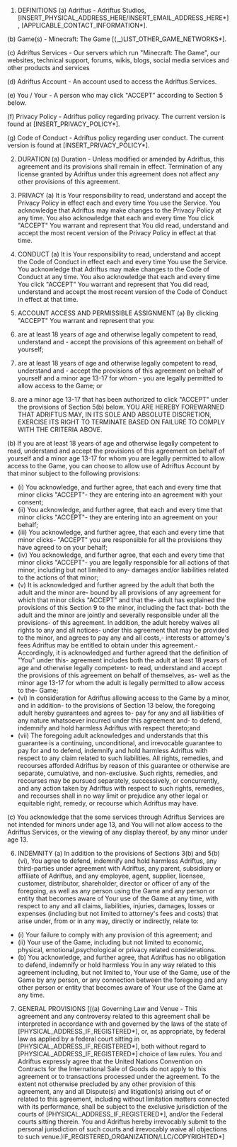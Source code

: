 1. DEFINITIONS
(a) Adriftus - Adriftus Studios, [INSERT_PHYSICAL_ADDRESS_HERE/INSERT_EMAIL_ADDRESS_HERE\*], [APPLICABLE_CONTACT_INFORMATION\*].

(b) Game(s) - Minecraft: The Game [(,_)LIST_OTHER_GAME_NETWORKS\*].

(c) Adriftus Services - Our servers which run "Minecraft: The Game", our websites, technical support, forums, wikis, blogs, social media services and other products and services

(d) Adriftus Account - An account used to access the Adriftus Services.

(e) You / Your - A person who may click "ACCEPT" according to Section 5 below.

(f) Privacy Policy - Adriftus policy regarding privacy. The current version is found at [INSERT_PRIVACY_POLICY\*].

(g) Code of Conduct - Adriftus policy regarding user conduct. The current version is found at [INSERT_PRIVACY_POLICY\*].


2. DURATION
(a) Duration - Unless modified or amended by Adriftus, this agreement and its provisions shall remain in effect. Termination of any license granted by Adriftus under this agreement does not affect any other provisions of this agreement.


3. PRIVACY
(a) It is Your responsibility to read, understand and accept the Privacy Policy in effect each and every time You use the Service. You acknowledge that Adriftus may make changes to the Privacy Policy at any time. You also acknowledge that each and every time You click "ACCEPT" You warrant and represent that You did read, understand and accept the most recent version of the Privacy Policy in effect at that time.


4. CONDUCT
(a) It is Your responsibility to read, understand and accept the Code of Conduct in effect each and every time You use the Service. You acknowledge that Adriftus may make changes to the Code of Conduct at any time. You also acknowledge that each and every time You click "ACCEPT" You warrant and represent that You did read, understand and accept the most recent version of the Code of Conduct in effect at that time.


5. ACCOUNT ACCESS AND PERMISSIBLE ASSIGNMENT
(a) By clicking "ACCEPT" You warrant and represent that you:

1. are at least 18 years of age and otherwise legally competent to read, understand and - accept the provisions of this agreement on behalf of yourself;
2. are at least 18 years of age and otherwise legally competent to read, understand and - accept the provisions of this agreement on behalf of yourself and a minor age 13-17 for whom - you are legally permitted to allow access to the Game; or
3. are a minor age 13-17 that has been authorized to click "ACCEPT" under the provisions of Section 5(b) below. YOU ARE HEREBY FOREWARNED THAT ADRIFTUS MAY, IN ITS SOLE AND ABSOLUTE DISCRETION, EXERCISE ITS RIGHT TO TERMINATE BASED ON FAILURE TO COMPLY WITH THE CRITERIA ABOVE.

(b) If you are at least 18 years of age and otherwise legally competent to read, understand and accept the provisions of this agreement on behalf of yourself and a minor age 13-17 for whom you are legally permitted to allow access to the Game, you can choose to allow use of Adriftus Account by that minor subject to the following provisions:

- (i) You acknowledge, and further agree, that each and every time that minor clicks "ACCEPT"- they are entering into an agreement with your consent;
- (ii) You acknowledge, and further agree, that each and every time that minor clicks "ACCEPT"- they are entering into an agreement on your behalf;
- (iii) You acknowledge, and further agree, that each and every time that minor clicks- "ACCEPT" you are responsible for all the provisions they have agreed to on your behalf;
- (iv) You acknowledge, and further agree, that each and every time that minor clicks "ACCEPT"- you are legally responsible for all actions of that minor, including but not limited to any- damages and/or liabilities related to the actions of that minor;
- (v) It is acknowledged and further agreed by the adult that both the adult and the minor are- bound by all provisions of any agreement for which that minor clicks "ACCEPT" and that the- adult has explained the provisions of this Section 9 to the minor, including the fact that- both the adult and the minor are jointly and severally responsible under all the provisions- of this agreement. In addition, the adult hereby waives all rights to any and all notices- under this agreement that may be provided to the minor, and agrees to pay any and all costs,- interests or attorney's fees Adriftus may be entitled to obtain under this agreement.- Accordingly, it is acknowledged and further agreed that the definition of "You" under this- agreement includes both the adult at least 18 years of age and otherwise legally competent- to read, understand and accept the provisions of this agreement on behalf of themselves, as- well as the minor age 13-17 for whom the adult is legally permitted to allow access to the- Game;
- (vi) In consideration for Adriftus allowing access to the Game by a minor, and in addition- to the provisions of Section 13 below, the foregoing adult hereby guarantees and agrees to- pay for any and all liabilities of any nature whatsoever incurred under this agreement and- to defend, indemnify and hold harmless Adriftus with respect thereto;and
- (vii) The foregoing adult acknowledges and understands that this guarantee is a continuing, unconditional, and irrevocable guarantee to pay for and to defend, indemnify and hold harmless Adriftus with respect to any claim related to such liabilities. All rights, remedies, and recourses afforded Adriftus by reason of this guarantee or otherwise are separate, cumulative, and non-exclusive. Such rights, remedies, and recourses may be pursued separately, successively, or concurrently, and any action taken by Adriftus with respect to such rights, remedies, and recourses shall in no way limit or prejudice any other legal or equitable right, remedy, or recourse which Adriftus may have.

(c) You acknowledge that the some services through Adriftus Services are not intended for minors under age 13, and You will not allow access to the Adriftus Services, or the viewing of any display thereof, by any minor under age 13.


6. INDEMNITY
(a) In addition to the provisions of Sections 3(b) and 5(b)(vi), You agree to defend, indemnify and hold harmless Adriftus, any third-parties under agreement with Adriftus, any parent, subsidiary or affiliate of Adriftus, and any employee, agent, supplier, licensee, customer, distributor, shareholder, director or officer of any of the foregoing, as well as any person using the Game and any person or entity that becomes aware of Your use of the Game at any time, with respect to any and all claims, liabilities, injuries, damages, losses or expenses (including but not limited to attorney's fees and costs) that arise under, from or in any way, directly or indirectly, relate to:

- (i) Your failure to comply with any provision of this agreement; and
- (ii) Your use of the Game, including but not limited to economic, physical, emotional,psychological or privacy related considerations.
- (b) You acknowledge, and further agree, that Adriftus has no obligation to defend, indemnify or hold harmless You in any way related to this agreement including, but not limited to, Your use of the Game, use of the Game by any person, or any connection between the foregoing and any other person or entity that becomes aware of Your use of the Game at any time.


7. GENERAL PROVISIONS
[((a) Governing Law and Venue - This agreement and any controversy related to this agreement shall be interpreted in accordance with and governed by the laws of the state of [PHYSICAL_ADDRESS_IF_REGISTERED\*], or, as appropriate, by federal law as applied by a federal court sitting in [PHYSICAL_ADDRESS_IF_REGISTERED\*], both without regard to [PHYSICAL_ADDRESS_IF_REGISTERED\*] choice of law rules. You and Adriftus expressly agree that the United Nations Convention on Contracts for the International Sale of Goods do not apply to this agreement or to transactions processed under the agreement. To the extent not otherwise precluded by any other provision of this agreement, any and all Dispute(s) and litigation(s) arising out of or related to this agreement, including without limitation matters connected with its performance, shall be subject to the exclusive jurisdiction of the courts of [PHYSICAL_ADDRESS_IF_REGISTERED\*], and/or the Federal courts sitting therein. You and Adriftus hereby irrevocably submit to the personal jurisdiction of such courts and irrevocably waive all objections to such venue.)IF_REGISTERED_ORGANIZATION/LLC/COPYRIGHTED\*]
